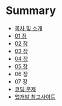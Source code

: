 # Summary

* [목차 및 소개](README.md)
* [01 장](chapter1.md)
* [02 장](02_c7a5.md)
* [03 장](03_c7a5.md)
* [04 장](04_c7a5.md)
* [05 장](05_c7a5.md)
* 06 장
* 07 장
* [코딩 문제](cf54_b529_bb38_c81c.md)
* [앱개발 참고사이트](c571_ac1c_bc1c_cc38_ace0_c0ac_c774_d2b8.md)

